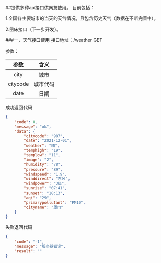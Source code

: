 ##提供多种api接口供网友使用。
目前包括：

1.全国各主要城市的当天的天气情况，且包含历史天气（数据在不断完善中）。

2.图床接口（下一步开发）。

###一，天气接口使用
接口地址：/weather GET

参数：

| 参数 | 含义 |
|:-----:|:-----:|
|city| 城市|广州|
|citycode|城市代码|
|date|日期|

成功返回代码
```json
{
    "code": 0,
    "message": "ok",
    "data": {
        "citycode": "987",
        "date": "2021-12-01",
        "weather": "晴",
        "temphigh": "19",
        "templow": "11",
        "image": "2",
        "humidity": "78",
        "pressure": "89",
        "windspeed": "1.9",
        "winddirect": "东风",
        "windpower": "3级",
        "sunrise": "07:41",
        "sunset": "18:13",
        "aqi": "29",
        "primarypollutant": "PM10",
        "cityname": "厦门"
    }
}
```

失败返回代码 
```json
{
    "code": "-1",
    "message": "服务器错误",
    "result": ""
}
```